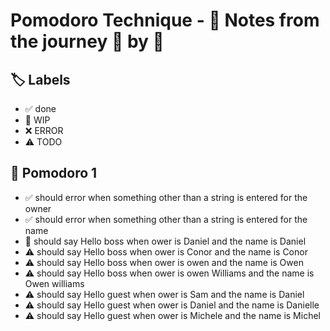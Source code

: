 # Pomodoro Technique - 📝 Notes from the journey 🍅 by 🍅


## 🏷️ Labels

- ✅ done
- 🚧 WIP
- ❌ ERROR
- ⚠ TODO

## 🍅 Pomodoro 1

- ✅ should error when something other than a string is entered for the owner
- ✅ should error when something other than a string is entered for the name
- 🚧 should say Hello boss when ower is Daniel and the name is Daniel
- ⚠ should say Hello boss when ower is Conor and the name is Conor
- ⚠ should say Hello boss when ower is owen and the name is Owen
- ⚠ should say Hello boss when ower is owen Williams and the name is Owen williams
- ⚠ should say Hello guest when ower is Sam and the name is Daniel
- ⚠ should say Hello guest when ower is Daniel and the name is Danielle
- ⚠ should say Hello guest when ower is Michele and the name is Michel
